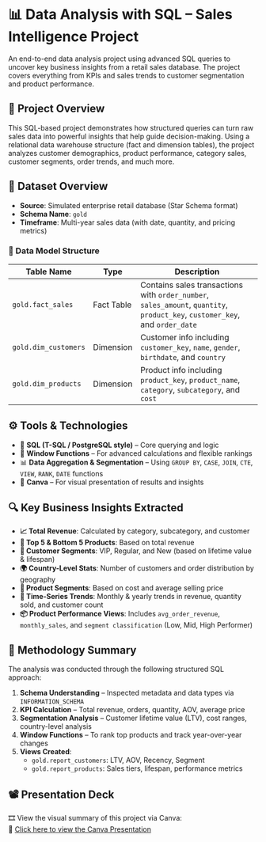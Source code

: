 # 📊 Data Analysis with SQL – Sales Intelligence Project

An end-to-end data analysis project using advanced SQL queries to uncover key business insights from a retail sales database. The project covers everything from KPIs and sales trends to customer segmentation and product performance.

## 📝 Project Overview

This SQL-based project demonstrates how structured queries can turn raw sales data into powerful insights that help guide decision-making. Using a relational data warehouse structure (fact and dimension tables), the project analyzes customer demographics, product performance, category sales, customer segments, order trends, and much more.

## 🧾 Dataset Overview

- **Source**: Simulated enterprise retail database (Star Schema format)
- **Schema Name**: `gold`
- **Timeframe**: Multi-year sales data (with date, quantity, and pricing metrics)

### 🧱 Data Model Structure

| Table Name          | Type       | Description |
|---------------------|------------|-------------|
| `gold.fact_sales`   | Fact Table | Contains sales transactions with `order_number`, `sales_amount`, `quantity`, `product_key`, `customer_key`, and `order_date` |
| `gold.dim_customers`| Dimension  | Customer info including `customer_key`, `name`, `gender`, `birthdate`, and `country` |
| `gold.dim_products` | Dimension  | Product info including `product_key`, `product_name`, `category`, `subcategory`, and `cost` |

## ⚙️ Tools & Technologies

- 🐘 **SQL (T-SQL / PostgreSQL style)** – Core querying and logic
- 🧠 **Window Functions** – For advanced calculations and flexible rankings
- 📊 **Data Aggregation & Segmentation** – Using `GROUP BY`, `CASE`, `JOIN`, `CTE`, `VIEW`, `RANK`, `DATE` functions
- 📁 **Canva** – For visual presentation of results and insights

## 🔍 Key Business Insights Extracted

- **📈 Total Revenue**: Calculated by category, subcategory, and customer
- **🛒 Top 5 & Bottom 5 Products**: Based on total revenue
- **🧍 Customer Segments**: VIP, Regular, and New (based on lifetime value & lifespan)
- **🌍 Country-Level Stats**: Number of customers and order distribution by geography
- **👕 Product Segments**: Based on cost and average selling price
- **📆 Time-Series Trends**: Monthly & yearly trends in revenue, quantity sold, and customer count
- **📦 Product Performance Views**: Includes `avg_order_revenue`, `monthly_sales`, and `segment classification` (Low, Mid, High Performer)

## 🧠 Methodology Summary

The analysis was conducted through the following structured SQL approach:

1. **Schema Understanding** – Inspected metadata and data types via `INFORMATION_SCHEMA`
2. **KPI Calculation** – Total revenue, orders, quantity, AOV, average price
3. **Segmentation Analysis** – Customer lifetime value (LTV), cost ranges, country-level analysis
4. **Window Functions** – To rank top products and track year-over-year changes
5. **Views Created**:
   - `gold.report_customers`: LTV, AOV, Recency, Segment
   - `gold.report_products`: Sales tiers, lifespan, performance metrics

## 📽️ Presentation Deck

🎞️ View the visual summary of this project via Canva:  
🔗 [Click here to view the Canva Presentation](https://www.canva.com/design/DAGswhukOjA/bcGSoU3euYzKV_tAUh2mFw/view?utm_content=DAGswhukOjA&utm_campaign=designshare&utm_medium=link2&utm_source=uniquelinks&utlId=h3b68fd60bd)
